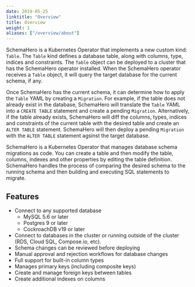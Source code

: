 ```yaml
---
date: 2019-05-25
linktitle: "Overview"
title: Overview
weight: 1
aliases: ["/overview/about"]
---
```


SchemaHero is a Kubernetes Operator that implements a new custom kind: `Table`. 
The `Table` kind defines a database table, along with columns, type, indices and constraints. 
The `Table` object can be deployed to a cluster that has the SchemaHero operator installed. 
When the SchemaHero operator receives a `Table` object, it will query the target database for the current schema, if any.

Once SchemaHero has the current schema, it can determine how to apply the `Table` YAML by creating a `Migration`. 
For example, if the table does not already exist in the database, SchemaHero will translate the `Table` YAML into a `CREATE TABLE` statement and create a pending `Migration`. 
Alternatively, if the table already exists, SchemaHero will diff the columns, types, indices and constraints of the current table with the desired table and create an `ALTER TABLE` statement. 
SchemaHero will then deploy a pending `Migration` with the `ALTER TABLE` statement agsinst the target database.

SchemaHero is a Kubernetes Operator that manages database schema migrations as code. 
You can create a table and then modify the table, columns, indexes and other properties by editing the table definition. 
SchemaHero handles the process of comparing the desired schema to the running schema and then building and executing SQL statements to migrate.

## Features

- Connect to any supported database
  - MySQL 5.6 or later
  - Postgres 9 or later
  - CockroachDB v19 or later
- Connect to databases in the cluster or running outside of the cluster (RDS, Cloud SQL, Compose.io, etc).
- Schema changes can be reviewed before deploying
- Manual approval and rejection workflows for database changes
- Full support for built-in column types
- Manages primary keys (including composite keys)
- Create and manage foreign keys between tables
- Create additional indexes on columns

